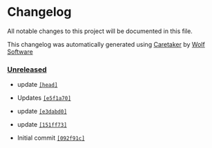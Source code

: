# Changelog

All notable changes to this project will be documented in this file.


This changelog was automatically generated using [Caretaker](https://github.com/DevelopersToolbox/caretaker) by [Wolf Software](https://github.com/WolfSoftware)

### [Unreleased](https://github.com/DockerToolbox/terragrunt-latest/compare/v0.1.0...HEAD)

- update [`[head]`](https://github.com/DockerToolbox/terragrunt-latest/commit/)

- Updates [`[e5f1a70]`](https://github.com/DockerToolbox/terragrunt-latest/commit/e5f1a7031c1fe8012efc7ff1fab7a5a8f52ee50f)

- update [`[e3dabd0]`](https://github.com/DockerToolbox/terragrunt-latest/commit/e3dabd0a7db5a7f5165f584c9cdce237918be5b4)

- update [`[151ff73]`](https://github.com/DockerToolbox/terragrunt-latest/commit/151ff73f9813835160d31286abcdb40675ce8ae5)

- Initial commit [`[092f91c]`](https://github.com/DockerToolbox/terragrunt-latest/commit/092f91cbba39d85faa9523b720256bd92e7b5849)


